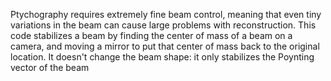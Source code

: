 Ptychography requires extremely fine beam control, meaning that even tiny variations in the beam can cause large problems with reconstruction.
This code stabilizes a beam by finding the center of mass of a beam on a camera, and moving a mirror to put that center of mass back to the original location.
It doesn't change the beam shape: it only stabilizes the Poynting vector of the beam
